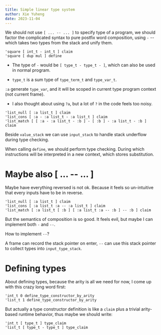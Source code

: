 ```yaml
---
title: Simple linear type system
author: Xie Yuheng
date: 2023-11-04
---
```


We should not use `[ ... -- ... ]` to specify type of a program,
we should factor the complicated syntax to pure postfix word composition,
using `-` -- which takes two types from the stack and unify them.

```
'square [ int_t - int_t ] claim
'square [ dup mul ] define
```

- The type of `-` would be `[ type_t - type_t - ]`,
  which can also be used in normal program.

- `type_t` is a sum type of `type_term_t` and `type_var_t`.

`:a` generate `type_var`, and it will be scoped
in current type program context (not current frame).

- I also thought about using `?a`, but
  a lot of `?` in the code feels too noisy.

```
'list_null [ :a list_t ] claim
'list_cons [ :a - :a list_t - :a list_t ] claim
'list_match [ [ :a - :a list_t - :b ] - [ :b ] - :a list_t - :b ] claim
```

Beside `value_stack` we can use `input_stack`
to handle stack underflow during type checking.

When calling `define`, we should perform type checking.
During which instructions will be interpreted in a new context,
which stores substitution.

# Maybe also [ ... -- ... ]

Maybe have everything reversed is not ok.
Because it feels so un-intuitive that
every inputs have to be in reverse.

```
'list_null [ :a list_t ] claim
'list_cons [ :a list_t :a -- :a list_t ] claim
'list_match [ :a list_t [ :b ] [ :a list_t :a -- :b ] -- :b ] claim
```

But the semantics of composition is so good.
It feels evil, but maybe I can implement both `-` and `--`.

How to implement `--`?

A frame can record the stack pointer on enter,
`--` can use this stack pointer to collect types into `input_type_stack`.

# Defining types

About defining types,
because the arity is all we need for now,
I come up with this crazy long word first:

```
'int_t 0 define_type_constructor_by_arity
'list_t 1 define_type_constructor_by_arity
```

But actually a type constructor definition
is like a `claim` plus a trivial arity-based runtime behavior,
thus maybe we should write:

```
'int_t [ type_t ] type_claim
'list_t [ type_t - type_t ] type_claim
```
